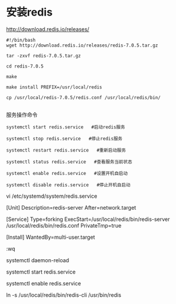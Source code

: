 # 安装redis


http://download.redis.io/releases/

```shell
#!/bin/bash
wget http://download.redis.io/releases/redis-7.0.5.tar.gz

tar -zxvf redis-7.0.5.tar.gz

cd redis-7.0.5

make

make install PREFIX=/usr/local/redis

cp /usr/local/redis-7.0.5/redis.conf /usr/local/redis/bin/


```
服务操作命令
```
systemctl start redis.service   #启动redis服务

systemctl stop redis.service   #停止redis服务

systemctl restart redis.service   #重新启动服务

systemctl status redis.service   #查看服务当前状态

systemctl enable redis.service   #设置开机自启动

systemctl disable redis.service   #停止开机自启动
```



vi /etc/systemd/system/redis.service


[Unit]
Description=redis-server
After=network.target

[Service]
Type=forking
ExecStart=/usr/local/redis/bin/redis-server /usr/local/redis/bin/redis.conf
PrivateTmp=true

[Install]
WantedBy=multi-user.target

:wq

systemctl daemon-reload

systemctl start redis.service

systemctl enable redis.service

ln -s /usr/local/redis/bin/redis-cli /usr/bin/redis